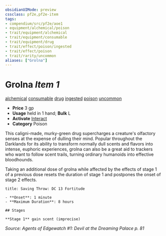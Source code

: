 ```yaml
---
obsidianUIMode: preview
cssclass: pf2e,pf2e-item
tags:
- compendium/src/pf2e/aoe1
- equipment/alchemical/poison
- trait/equipment/alchemical
- trait/equipment/consumable
- trait/equipment/drug
- trait/effect/poison/ingested
- trait/effect/poison
- trait/rarity/uncommon
aliases: ["Grolna"]
---
```

# Grolna *Item 1*  
[alchemical](alchemical.md)  [consumable](consumable.md)  [drug](drug-gmg.md)  [ingested](ingested.md)  [poison](rules/traits/poison.md)  [uncommon](uncommon.md)  

- **Price** 3 gp
- **Usage** held in 1 hand; **Bulk** L
- **Activate** [Interact](interact.md)
- **Category** Poison

This caligni-made, murky-green drug supercharges a creature's olfactory senses at the expense of dulling their mind. Popular throughout the Darklands for its ability to transform normally dull scents and flavors into intense, euphoric experiences, grolna can also be a great aid to trackers who want to follow scent trails, turning ordinary humanoids into effective bloodhounds.

Taking an additional dose of grolna while affected by the effects of stage 1 of a previous dose resets the duration of stage 1 and postpones the onset of stage 2 effects.

```ad-inline-affliction
title: Saving Throw: DC 13 Fortitude

- **Onset**: 1 minute
- **Maximum Duration**: 8 hours

## Stages

**Stage 1** gain scent (imprecise)
```

*Source: Agents of Edgewatch #1: Devil at the Dreaming Palace p. 81*